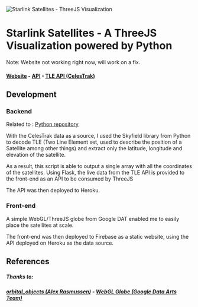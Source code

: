 ![Starlink Satellites - ThreeJS Visualization](https://i.imgur.com/QwQAD16.png)

# Starlink Satellites - A ThreeJS Visualization powered by Python

Note: Website not working right now, will work on a fix.

#### [Website](https://starlink-tracker-20c00.web.app "Website") - [API](https://starlink-tracker.herokuapp.com "API") - [TLE API (CelesTrak)](https://www.celestrak.com/NORAD/elements/starlink.txt "TLE API")
## Development

### Backend
Related to : [Python repository](https://github.com/NgyAnthony/skyfield_starlink "Python repository")

With the CelesTrak data as a source, I used the Skyfield library from Python to decode TLE (Two Line Element set, used to describe the position of a Satellite among other things) and extract only the latitude, longitude and elevation of the satellite.

As a result, this script is able to output a single array with all the coordinates of the satellites. Using Flask, the live data from the TLE API is provided to the front-end as an API to be consumed by ThreeJS

The API was then deployed to Heroku.

### Front-end
A simple WebGL/ThreeJS globe from Google DAT enabled me to easily place the satellites at scale.

The front-end was then deployed to Firebase as a static website, using the API deployed on Heroku as the data source.

## References
##### **Thanks to:**
##### [orbital_objects (Alex Rasmussen)](https://github.com/alexras/orbital_objects/ " orbital_objects (Alex Rasmussen)") - [WebGL Globe (Google Data Arts Team)](https://github.com/dataarts/webgl-globe "WebGL Globe (Google Data Arts Team)")
